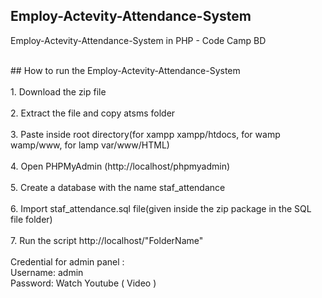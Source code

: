 ## Employ-Actevity-Attendance-System

Employ-Actevity-Attendance-System in PHP - Code Camp BD<br/>

<br/>
## How to run the Employ-Actevity-Attendance-System<br/>
<br/>
1. Download the zip file<br/>
<br/>
2. Extract the file and copy atsms  folder<br/>
<br/>
3. Paste inside root directory(for xampp xampp/htdocs, for wamp wamp/www, for lamp var/www/HTML)<br/>
<br/>
4. Open PHPMyAdmin (http://localhost/phpmyadmin)<br/>
<br/>
5. Create a database with the name staf_attendance<br/>
<br/>
6. Import staf_attendance.sql file(given inside the zip package in the SQL file folder)<br/>
<br/>
7. Run the script http://localhost/"FolderName"<br/>
<br/>
Credential for admin panel : <br/>
Username: admin <br/>
Password: Watch Youtube ( <a herf = "#"> Video </a> ) <br/>

